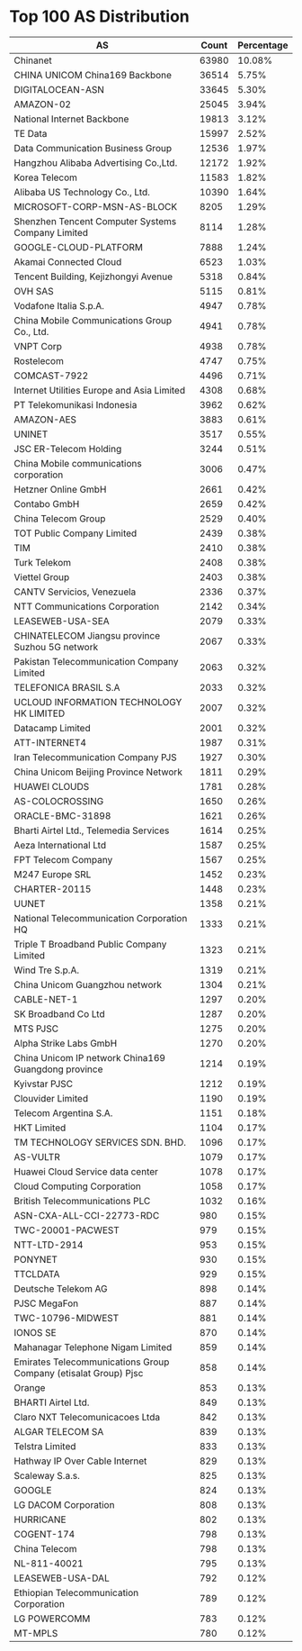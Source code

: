 # Top 100 AS Distribution
| AS | Count | Percentage |
|----|----|----|
| Chinanet | 63980 | 10.08% |
| CHINA UNICOM China169 Backbone | 36514 | 5.75% |
| DIGITALOCEAN-ASN | 33645 | 5.30% |
| AMAZON-02 | 25045 | 3.94% |
| National Internet Backbone | 19813 | 3.12% |
| TE Data | 15997 | 2.52% |
| Data Communication Business Group | 12536 | 1.97% |
| Hangzhou Alibaba Advertising Co.,Ltd. | 12172 | 1.92% |
| Korea Telecom | 11583 | 1.82% |
| Alibaba US Technology Co., Ltd. | 10390 | 1.64% |
| MICROSOFT-CORP-MSN-AS-BLOCK | 8205 | 1.29% |
| Shenzhen Tencent Computer Systems Company Limited | 8114 | 1.28% |
| GOOGLE-CLOUD-PLATFORM | 7888 | 1.24% |
| Akamai Connected Cloud | 6523 | 1.03% |
| Tencent Building, Kejizhongyi Avenue | 5318 | 0.84% |
| OVH SAS | 5115 | 0.81% |
| Vodafone Italia S.p.A. | 4947 | 0.78% |
| China Mobile Communications Group Co., Ltd. | 4941 | 0.78% |
| VNPT Corp | 4938 | 0.78% |
| Rostelecom | 4747 | 0.75% |
| COMCAST-7922 | 4496 | 0.71% |
| Internet Utilities Europe and Asia Limited | 4308 | 0.68% |
| PT Telekomunikasi Indonesia | 3962 | 0.62% |
| AMAZON-AES | 3883 | 0.61% |
| UNINET | 3517 | 0.55% |
| JSC ER-Telecom Holding | 3244 | 0.51% |
| China Mobile communications corporation | 3006 | 0.47% |
| Hetzner Online GmbH | 2661 | 0.42% |
| Contabo GmbH | 2659 | 0.42% |
| China Telecom Group | 2529 | 0.40% |
| TOT Public Company Limited | 2439 | 0.38% |
| TIM | 2410 | 0.38% |
| Turk Telekom | 2408 | 0.38% |
| Viettel Group | 2403 | 0.38% |
| CANTV Servicios, Venezuela | 2336 | 0.37% |
| NTT Communications Corporation | 2142 | 0.34% |
| LEASEWEB-USA-SEA | 2079 | 0.33% |
| CHINATELECOM Jiangsu province Suzhou 5G network | 2067 | 0.33% |
| Pakistan Telecommunication Company Limited | 2063 | 0.32% |
| TELEFONICA BRASIL S.A | 2033 | 0.32% |
| UCLOUD INFORMATION TECHNOLOGY HK LIMITED | 2007 | 0.32% |
| Datacamp Limited | 2001 | 0.32% |
| ATT-INTERNET4 | 1987 | 0.31% |
| Iran Telecommunication Company PJS | 1927 | 0.30% |
| China Unicom Beijing Province Network | 1811 | 0.29% |
| HUAWEI CLOUDS | 1781 | 0.28% |
| AS-COLOCROSSING | 1650 | 0.26% |
| ORACLE-BMC-31898 | 1621 | 0.26% |
| Bharti Airtel Ltd., Telemedia Services | 1614 | 0.25% |
| Aeza International Ltd | 1587 | 0.25% |
| FPT Telecom Company | 1567 | 0.25% |
| M247 Europe SRL | 1452 | 0.23% |
| CHARTER-20115 | 1448 | 0.23% |
| UUNET | 1358 | 0.21% |
| National Telecommunication Corporation HQ | 1333 | 0.21% |
| Triple T Broadband Public Company Limited | 1323 | 0.21% |
| Wind Tre S.p.A. | 1319 | 0.21% |
| China Unicom Guangzhou network | 1304 | 0.21% |
| CABLE-NET-1 | 1297 | 0.20% |
| SK Broadband Co Ltd | 1287 | 0.20% |
| MTS PJSC | 1275 | 0.20% |
| Alpha Strike Labs GmbH | 1270 | 0.20% |
| China Unicom IP network China169 Guangdong province | 1214 | 0.19% |
| Kyivstar PJSC | 1212 | 0.19% |
| Clouvider Limited | 1190 | 0.19% |
| Telecom Argentina S.A. | 1151 | 0.18% |
| HKT Limited | 1104 | 0.17% |
| TM TECHNOLOGY SERVICES SDN. BHD. | 1096 | 0.17% |
| AS-VULTR | 1079 | 0.17% |
| Huawei Cloud Service data center | 1078 | 0.17% |
| Cloud Computing Corporation | 1058 | 0.17% |
| British Telecommunications PLC | 1032 | 0.16% |
| ASN-CXA-ALL-CCI-22773-RDC | 980 | 0.15% |
| TWC-20001-PACWEST | 979 | 0.15% |
| NTT-LTD-2914 | 953 | 0.15% |
| PONYNET | 930 | 0.15% |
| TTCLDATA | 929 | 0.15% |
| Deutsche Telekom AG | 898 | 0.14% |
| PJSC MegaFon | 887 | 0.14% |
| TWC-10796-MIDWEST | 881 | 0.14% |
| IONOS SE | 870 | 0.14% |
| Mahanagar Telephone Nigam Limited | 859 | 0.14% |
| Emirates Telecommunications Group Company (etisalat Group) Pjsc | 858 | 0.14% |
| Orange | 853 | 0.13% |
| BHARTI Airtel Ltd. | 849 | 0.13% |
| Claro NXT Telecomunicacoes Ltda | 842 | 0.13% |
| ALGAR TELECOM SA | 839 | 0.13% |
| Telstra Limited | 833 | 0.13% |
| Hathway IP Over Cable Internet | 829 | 0.13% |
| Scaleway S.a.s. | 825 | 0.13% |
| GOOGLE | 824 | 0.13% |
| LG DACOM Corporation | 808 | 0.13% |
| HURRICANE | 802 | 0.13% |
| COGENT-174 | 798 | 0.13% |
| China Telecom | 798 | 0.13% |
| NL-811-40021 | 795 | 0.13% |
| LEASEWEB-USA-DAL | 792 | 0.12% |
| Ethiopian Telecommunication Corporation | 789 | 0.12% |
| LG POWERCOMM | 783 | 0.12% |
| MT-MPLS | 780 | 0.12% |
